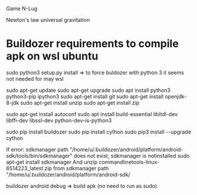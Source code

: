 Game N-Lug

Newton's law universal gravitation

# Buildozer requirements to compile apk on wsl ubuntu
sudo python3 setup.py install => to force buldozer with python 3 it seems not needed for may wsl

sudo apt-get update
sudo apt-get upgrade
sudo apt install python3 python3-pip ipython3
sudo apt-get install git
sudo apt-get install openjdk-8-jdk
sudo apt-get install unzip
sudo apt-get install zip

sudo apt-get install autoconf
sudo apt install build-essential libltdl-dev libffi-dev libssl-dev python-dev-is-python3

sudo pip install buildozer
sudo pip install cython
sudo pip3 install --upgrade cython

If error:
sdkmanager path "/home/u/.buildozer/android/platform/android-sdk/tools/bin/sdkmanager" does not exist, sdkmanager is notinstalled
sudo apt-get install sdkmanager
And unzip commandlinetools-linux-6514223_latest.zip from 
sdkmanager path "/home/u/.buildozer/android/platform/android-sdk/






 buildozer android debug => build apk (no need to run as sudo)